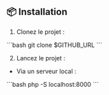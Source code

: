 
## 📦 Installation

1. Clonez le projet :

\`\`\`bash
git clone $GITHUB_URL
\`\`\`

2. Lancez le projet :

- Via un serveur local :

\`\`\`bash
php -S localhost:8000
\`\`\`
